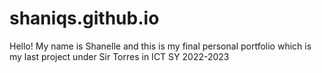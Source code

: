 # shaniqs.github.io
Hello! My name is Shanelle and this is my final personal portfolio which is my last project under Sir Torres in ICT SY 2022-2023
